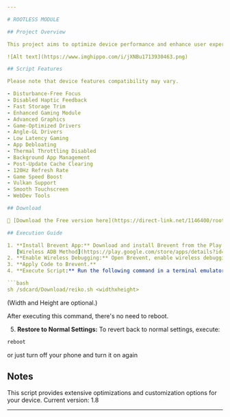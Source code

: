 ```yaml
---

# ROOTLESS MODULE

## Project Overview

This project aims to optimize device performance and enhance user experience without the need to root your device. We apply this using the Brevent application instead of Magisk, and provide a script with various features such as performance optimization, rendering enhancement, bloatware removal, and more.

![Alt text](https://www.imghippo.com/i/jXNBu1713930463.png)

## Script Features

Please note that device features compatibility may vary.

- Disturbance-Free Focus
- Disabled Haptic Feedback
- Fast Storage Trim
- Enhanced Gaming Module
- Advanced Graphics
- Game-Optimized Drivers
- Angle-GL Drivers
- Low Latency Gaming
- App Debloating
- Thermal Throttling Disabled
- Background App Management
- Post-Update Cache Clearing
- 120Hz Refresh Rate
- Game Speed Boost
- Vulkan Support
- Smooth Touchscreen
- WebDev Tools

## Download

🔗 [Download the Free version here](https://direct-link.net/1146400/rootless-module)  

## Execution Guide

1. **Install Brevent App:** Download and install Brevent from the Play Store.
   [Wireless ADB Method](https://play.google.com/store/apps/details?id=me.piebridge.brevent).
2. **Enable Wireless Debugging:** Open Brevent, enable wireless debugging, and note down the port address.
3. **Apply Code to Brevent.**
4. **Execute Script:** Run the following command in a terminal emulator or through ADB:

```bash
sh /sdcard/Download/reiko.sh <widthxheight>
```

   (Width and Height are optional.)

   After executing this command, there's no need to reboot.

5. **Restore to Normal Settings:** To revert back to normal settings, execute:

```bash
reboot
```

or just turn off your phone and turn it on again

## Notes

This script provides extensive optimizations and customization options for your device. Current version: 1.8

---
```

